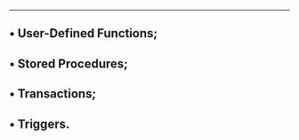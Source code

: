 ----------------------------------------------------------------------
• User-Defined Functions;
----------------------------------------------------------------------
• Stored Procedures;
----------------------------------------------------------------------
• Transactions;
----------------------------------------------------------------------
• Triggers.
----------------------------------------------------------------------

